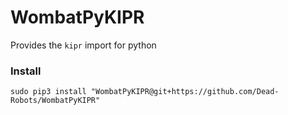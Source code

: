 # WombatPyKIPR

Provides the `kipr` import for python

### Install

`sudo pip3 install "WombatPyKIPR@git+https://github.com/Dead-Robots/WombatPyKIPR"`
